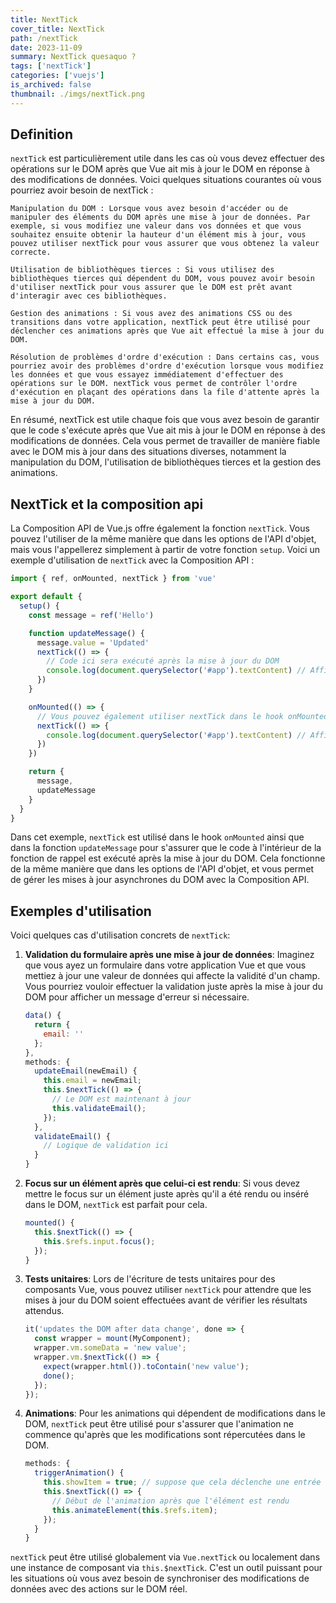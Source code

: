 ```yaml
---
title: NextTick
cover_title: NextTick
path: /nextTick
date: 2023-11-09
summary: NextTick quesaquo ?
tags: ['nextTick']
categories: ['vuejs']
is_archived: false
thumbnail: ./imgs/nextTick.png
---
```

## Definition
`nextTick` est particulièrement utile dans les cas où vous devez effectuer des opérations sur le DOM après que Vue ait mis à jour le DOM en réponse à des modifications de données. Voici quelques situations courantes où vous pourriez avoir besoin de nextTick :

    Manipulation du DOM : Lorsque vous avez besoin d'accéder ou de manipuler des éléments du DOM après une mise à jour de données. Par exemple, si vous modifiez une valeur dans vos données et que vous souhaitez ensuite obtenir la hauteur d'un élément mis à jour, vous pouvez utiliser nextTick pour vous assurer que vous obtenez la valeur correcte.

    Utilisation de bibliothèques tierces : Si vous utilisez des bibliothèques tierces qui dépendent du DOM, vous pouvez avoir besoin d'utiliser nextTick pour vous assurer que le DOM est prêt avant d'interagir avec ces bibliothèques.

    Gestion des animations : Si vous avez des animations CSS ou des transitions dans votre application, nextTick peut être utilisé pour déclencher ces animations après que Vue ait effectué la mise à jour du DOM.

    Résolution de problèmes d'ordre d'exécution : Dans certains cas, vous pourriez avoir des problèmes d'ordre d'exécution lorsque vous modifiez les données et que vous essayez immédiatement d'effectuer des opérations sur le DOM. nextTick vous permet de contrôler l'ordre d'exécution en plaçant des opérations dans la file d'attente après la mise à jour du DOM.

En résumé, nextTick est utile chaque fois que vous avez besoin de garantir que le code s'exécute après que Vue ait mis à jour le DOM en réponse à des modifications de données. Cela vous permet de travailler de manière fiable avec le DOM mis à jour dans des situations diverses, notamment la manipulation du DOM, l'utilisation de bibliothèques tierces et la gestion des animations.

## NextTick et la composition api
La Composition API de Vue.js offre également la fonction `nextTick`. Vous pouvez l'utiliser de la même manière que dans les options de l'API d'objet, mais vous l'appellerez simplement à partir de votre fonction `setup`. Voici un exemple d'utilisation de `nextTick` avec la Composition API :

```javascript
import { ref, onMounted, nextTick } from 'vue'

export default {
  setup() {
    const message = ref('Hello')

    function updateMessage() {
      message.value = 'Updated'
      nextTick(() => {
        // Code ici sera exécuté après la mise à jour du DOM
        console.log(document.querySelector('#app').textContent) // Affiche 'Updated'
      })
    }

    onMounted(() => {
      // Vous pouvez également utiliser nextTick dans le hook onMounted
      nextTick(() => {
        console.log(document.querySelector('#app').textContent) // Affiche 'Hello' lors du premier rendu
      })
    })

    return {
      message,
      updateMessage
    }
  }
}
```

Dans cet exemple, `nextTick` est utilisé dans le hook `onMounted` ainsi que dans la fonction `updateMessage` pour s'assurer que le code à l'intérieur de la fonction de rappel est exécuté après la mise à jour du DOM. Cela fonctionne de la même manière que dans les options de l'API d'objet, et vous permet de gérer les mises à jour asynchrones du DOM avec la Composition API.

## Exemples d'utilisation
Voici quelques cas d'utilisation concrets de `nextTick`:

1. **Validation du formulaire après une mise à jour de données**: Imaginez que vous ayez un formulaire dans votre application Vue et que vous mettiez à jour une valeur de données qui affecte la validité d'un champ. Vous pourriez vouloir effectuer la validation juste après la mise à jour du DOM pour afficher un message d'erreur si nécessaire.

   ```javascript
   data() {
     return {
       email: ''
     };
   },
   methods: {
     updateEmail(newEmail) {
       this.email = newEmail;
       this.$nextTick(() => {
         // Le DOM est maintenant à jour
         this.validateEmail();
       });
     },
     validateEmail() {
       // Logique de validation ici
     }
   }
   ```

2. **Focus sur un élément après que celui-ci est rendu**: Si vous devez mettre le focus sur un élément juste après qu'il a été rendu ou inséré dans le DOM, `nextTick` est parfait pour cela.

   ```javascript
   mounted() {
     this.$nextTick(() => {
       this.$refs.input.focus();
     });
   }
   ```

3. **Tests unitaires**: Lors de l'écriture de tests unitaires pour des composants Vue, vous pouvez utiliser `nextTick` pour attendre que les mises à jour du DOM soient effectuées avant de vérifier les résultats attendus.

   ```javascript
   it('updates the DOM after data change', done => {
     const wrapper = mount(MyComponent);
     wrapper.vm.someData = 'new value';
     wrapper.vm.$nextTick(() => {
       expect(wrapper.html()).toContain('new value');
       done();
     });
   });
   ```

4. **Animations**: Pour les animations qui dépendent de modifications dans le DOM, `nextTick` peut être utilisé pour s'assurer que l'animation ne commence qu'après que les modifications sont répercutées dans le DOM.

   ```javascript
   methods: {
     triggerAnimation() {
       this.showItem = true; // suppose que cela déclenche une entrée dans le DOM
       this.$nextTick(() => {
         // Début de l'animation après que l'élément est rendu
         this.animateElement(this.$refs.item);
       });
     }
   }
   ```

`nextTick` peut être utilisé globalement via `Vue.nextTick` ou localement dans une instance de composant via `this.$nextTick`. C'est un outil puissant pour les situations où vous avez besoin de synchroniser des modifications de données avec des actions sur le DOM réel.
